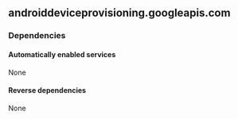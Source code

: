 ## androiddeviceprovisioning.googleapis.com

### Dependencies

#### Automatically enabled services

None

#### Reverse dependencies

None
